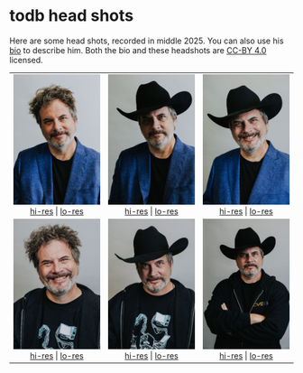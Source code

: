 # todb head shots

Here are some head shots, recorded in middle 2025. You can also use his [bio](https://gist.github.com/todb/469b745685131ed475b5050569532ea3) to describe him. Both the bio and these headshots are [CC-BY 4.0](https://creativecommons.org/licenses/by/4.0/) licensed.

<table>
  <tr>
    <td align="center">
      <img src="https://raw.githubusercontent.com/todb/todb/main/headshots/todb-jacket-lo-res.jpg" alt="todb in a jacket (lo-res)" width="300"><br>
      <a href="https://raw.githubusercontent.com/todb/todb/main/headshots/todb-jacket-hi-res.jpg">hi-res</a> |
      <a href="https://raw.githubusercontent.com/todb/todb/main/headshots/todb-jacket-lo-res.jpg">lo-res</a>
    </td>
    <td align="center">
      <img src="https://raw.githubusercontent.com/todb/todb/main/headshots/todb-jacket-hat-lo-res.jpg" alt="todb in a jacket and hat (lo-res)" width="300"><br>
      <a href="https://raw.githubusercontent.com/todb/todb/main/headshots/todb-jacket-hat-hi-res.jpg">hi-res</a> |
      <a href="https://raw.githubusercontent.com/todb/todb/main/headshots/todb-jacket-hat-lo-res.jpg">lo-res</a>
    </td>
    <td align="center">
      <img src="https://raw.githubusercontent.com/todb/todb/main/headshots/todb-jacket-hat-smile-lo-res.jpg" alt="todb in a jacket and hat, smiling (lo-res)" width="300"><br>
      <a href="https://raw.githubusercontent.com/todb/todb/main/headshots/todb-jacket-hat-smile-hi-res.jpg">hi-res</a> |
      <a href="https://raw.githubusercontent.com/todb/todb/main/headshots/todb-jacket-hat-smile-lo-res.jpg">lo-res</a>
    </td>
  </tr>
  <tr>
    <td align="center">
      <img src="https://raw.githubusercontent.com/todb/todb/main/headshots/todb-hoodie-lo-res.jpg" alt="todb in a hoodie (lo-res)" width="300"><br>
      <a href="https://raw.githubusercontent.com/todb/todb/main/headshots/todb-hoodie-hi-res.jpg">hi-res</a> |
      <a href="https://raw.githubusercontent.com/todb/todb/main/headshots/todb-hoodie-lo-res.jpg">lo-res</a>
    </td>
    <td align="center">
      <img src="https://raw.githubusercontent.com/todb/todb/main/headshots/todb-hoodie-hat-lo-res.jpg" alt="todb in a hoodie and hat (lo-res)" width="300"><br>
      <a href="https://raw.githubusercontent.com/todb/todb/main/headshots/todb-hoodie-hat-hi-res.jpg">hi-res</a> |
      <a href="https://raw.githubusercontent.com/todb/todb/main/headshots/todb-hoodie-hat-lo-res.jpg">lo-res</a>
    </td>
    <td align="center">
      <img src="https://raw.githubusercontent.com/todb/todb/main/headshots/todb-cve-hoodie-hat-lo-res.jpg" alt="todb in a CVE hoodie and hat (lo-res)" width="300"><br>
      <a href="https://raw.githubusercontent.com/todb/todb/main/headshots/todb-cve-hoodie-hat-hi-res.jpg">hi-res</a> |
      <a href="https://raw.githubusercontent.com/todb/todb/main/headshots/todb-cve-hoodie-hat-lo-res.jpg">lo-res</a>
    </td>
  </tr>
</table>
